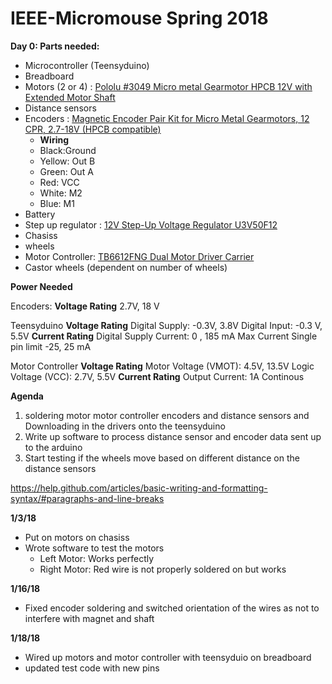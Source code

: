 # IEEE-Micromouse Spring 2018

**Day 0: Parts needed:**

- Microcontroller (Teensyduino)
- Breadboard
- Motors (2 or 4) : [Pololu #3049 Micro metal Gearmotor HPCB 12V with Extended Motor Shaft](https://www.pololu.com/product/3049)
- Distance sensors
- Encoders : [Magnetic Encoder Pair Kit for Micro Metal Gearmotors, 12 CPR, 2.7-18V (HPCB compatible)](https://www.pololu.com/product/3081)
  - **Wiring**
  - Black:Ground
  - Yellow: Out B
  - Green: Out A
  - Red: VCC
  - White: M2
  - Blue: M1
- Battery
- Step up regulator : [12V Step-Up Voltage Regulator U3V50F12](https://www.pololu.com/product/2568)
- Chasiss
- wheels
- Motor Controller: [TB6612FNG Dual Motor Driver Carrier](https://www.pololu.com/product/713)
- Castor wheels (dependent on number of wheels)

**Power Needed**

Encoders: 
**Voltage Rating** 2.7V, 18 V
          
Teensyduino
**Voltage Rating** Digital Supply:  -0.3V, 3.8V
                   Digital Input: -0.3 V, 5.5V
**Current Rating** Digital Supply Current: 0 , 185 mA
                   Max Current Single pin limit -25, 25 mA
   
Motor Controller
**Voltage Rating** Motor Voltage (VMOT): 4.5V, 13.5V
                   Logic Voltage (VCC): 2.7V, 5.5V
**Current Rating** Output Current: 1A Continous

                   
 **Agenda**

1. soldering motor motor controller encoders and distance sensors and Downloading in the drivers onto the teensyduino
2. Write up software to process distance sensor and encoder data sent up to the arduino
3. Start testing if the wheels move based on different distance on the distance sensors

https://help.github.com/articles/basic-writing-and-formatting-syntax/#paragraphs-and-line-breaks

**1/3/18**
- Put on motors on chasiss
- Wrote software to test the motors
  - Left Motor: Works perfectly
  - Right Motor: Red wire is not properly soldered on but works
  
**1/16/18**
- Fixed encoder soldering and switched orientation of the wires as not to interfere with magnet and shaft
  
**1/18/18**
- Wired up motors and motor controller with teensyduio on breadboard
- updated test code with new pins





